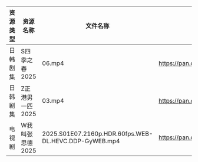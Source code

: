 | 资源类型 | 资源名称       | 文件名称                                                  | 分享链接                                | 更新时间                |
| ---- | ---------- | ----------------------------------------------------- | ----------------------------------- | ------------------- |
| 日韩剧集 | S四季之春2025  | 06.mp4                                                | https://pan.quark.cn/s/45408e9eae1f | 2025-06-05 01:24:53 |
| 日韩剧集 | Z正港男一匹2025 | 03.mp4                                                | https://pan.quark.cn/s/52113deba779 | 2025-06-05 10:28:07 |
| 电视剧  | W我叫张思德2025 | 2025.S01E07.2160p.HDR.60fps.WEB-DL.HEVC.DDP-GyWEB.mp4 | https://pan.quark.cn/s/7094d1f0b265 | 2025-06-05 10:26:14 |
